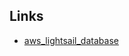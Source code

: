 ## Links

- [aws_lightsail_database](https://registry.terraform.io/providers/hashicorp/aws/latest/docs/resources/lightsail_database)
